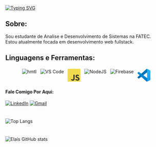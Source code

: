 [![Typing SVG](https://readme-typing-svg.demolab.com/?lines=Olá,+meu+nome+é+Elaís+Marques.;Estudo+Desenvolvimento+Web+FULLSTACK.;Seja+Bem+Vindo+ao+meu+GitHub)](https://git.io/typing-svg)

## Sobre:
<p>Sou estudante de Analise e Desenvolvimento de Sistemas na FATEC. <br>Estou atualmente focada em desenvolvimento web fullstack.<br></p>

## Linguagens e Ferramentas:
<p align="center">
<img src="https://cdn.jsdelivr.net/gh/devicons/devicon/icons/html5/html5-original.svg"" alt="hmtl" height="40" style="vertical-align:top; margin:4px">
<img src="https://cdn.jsdelivr.net/gh/devicons/devicon/icons/css3/css3-original.svg" alt="VS Code" height="40" style="vertical-align:top; margin:4px">
<img src="https://raw.githubusercontent.com/github/explore/80688e429a7d4ef2fca1e82350fe8e3517d3494d/topics/javascript/javascript.png" alt="Javascript" height="40" style="vertical-align:top; margin:4px">
<img src="https://cdn.jsdelivr.net/gh/devicons/devicon/icons/nodejs/nodejs-original.svg" alt="NodeJS" height="40" style="vertical-align:top; margin:4px"/>
<img src="https://cdn.jsdelivr.net/gh/devicons/devicon/icons/firebase/firebase-plain-wordmark.svg" alt="Firebase" height="40" style="vertical-align:top; margin:4px" />
<img src="https://raw.githubusercontent.com/github/explore/80688e429a7d4ef2fca1e82350fe8e3517d3494d/topics/visual-studio-code/visual-studio-code.png" alt="VS Code" height="40" style="vertical-align:top; margin:4px">


</p>
          
          

#### Fale Comigo Por Aqui: 
[![LinkedIn](https://img.shields.io/badge/LinkedIn-0077B5?style=for-the-badge&logo=linkedin&logoColor=white)](https://www.linkedin.com/in/ela%C3%ADs-marques-22bb0a186/)
[![Gmail](https://img.shields.io/badge/Gmail-D14836?style=for-the-badge&logo=gmail&logoColor=white)](elais.marques@gmail.com)
#
![Top Langs](https://github-readme-stats.vercel.app/api/top-langs/?username=elaismarques&theme=tokyonight)

#
![Elaís GitHub stats](https://github-readme-stats.vercel.app/api?username=elaismarques&show_icons=true&theme=highcontrast)


          
